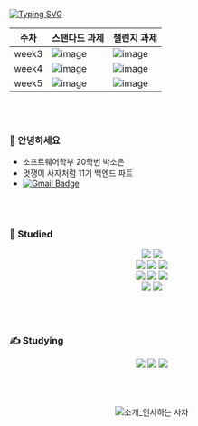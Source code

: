 [![Typing SVG](https://readme-typing-svg.herokuapp.com?size=30&duration=4500&color=F77500&width=600&lines=%F0%9F%A6%81_Welcome_Soeun_Park_%F0%9F%A6%81+)](https://git.io/typing-svg)

| 주차 | 스탠다드 과제 | 챌린지 과제 |
|------|---|---|
| week3 |![image](https://user-images.githubusercontent.com/71963320/227571454-0e9c5f68-b5b8-4582-b2fe-37d916c7e8d2.png)|![image](https://user-images.githubusercontent.com/71963320/227571584-9524c2ab-c6da-4d67-84e6-aafeafb4f3a4.png)|
| week4 |![image](https://user-images.githubusercontent.com/71963320/228780849-0f533ce0-fa01-457a-a163-ca4d0447ec08.png)|![image](https://user-images.githubusercontent.com/71963320/228780869-855d2498-1c56-4f3b-bf40-38528eef01c8.png)|
| week5 |![image](https://user-images.githubusercontent.com/71963320/230603708-41283d7d-ba02-42e9-a283-0a7ca7ec782a.png)|![image](https://user-images.githubusercontent.com/71963320/230603831-ade45905-d05c-4ed4-b96c-9788774f11c3.png)|

<br>
<br>

### 👀 안녕하세요
* 소프트웨어학부 20학번 박소은
* 멋쟁이 사자처럼 11기 백엔드 파트
* [![Gmail Badge](https://img.shields.io/badge/Gmail-d14836?style=flat-square&logo=Gmail&logoColor=white&link=mailto:pse314@gmail.com)](pse314@gmail.com)
<br>
<br>

### 🐠 Studied
<div align=center>
  <img src="https://img.shields.io/badge/python-3776AB?style=for-the-badge&logo=python&logoColor=white">
  <img src="https://img.shields.io/badge/C-A8B9CC?style=for-the-badge&logo=C&logoColor=white"/>
  <br>
  
  <img src="https://img.shields.io/badge/html5-E34F26?style=for-the-badge&logo=html5&logoColor=white"> 
  <img src="https://img.shields.io/badge/css-1572B6?style=for-the-badge&logo=css3&logoColor=white"> 
  <img src="https://img.shields.io/badge/javascript-F7DF1E?style=for-the-badge&logo=javascript&logoColor=black">
  <br>
  
  <img src="https://img.shields.io/badge/flutter-02569B?style=for-the-badge&logo=flutter&logoColor=white">
  <img src="https://img.shields.io/badge/dart-0175C2?style=for-the-badge&logo=dart&logoColor=white">
  <img src="https://img.shields.io/badge/firebase-FFCA28?style=for-the-badge&logo=firebase&logoColor=white">
  <br>
  
  <img src="https://img.shields.io/badge/node.js-339933?style=for-the-badge&logo=Node.js&logoColor=white">
  <img src="https://img.shields.io/badge/swift-F05138?style=for-the-badge&logo=swift&logoColor=white">
  
</div>
<br>
<br>
<br>

### ✍️ Studying
<div align=center>
  <img src="https://img.shields.io/badge/spring-6DB33F?style=for-the-badge&logo=spring&logoColor=white"> 
  <img src="https://img.shields.io/badge/springboot-6DB33F?style=for-the-badge&logo=springboot&logoColor=white">
  <img src="https://img.shields.io/badge/django-092E20?style=for-the-badge&logo=django&logoColor=white">
</div>
<br>
<br>
<br>

<div align="center">

![소개_인사하는 사자](https://user-images.githubusercontent.com/81146131/221498526-e2db6afd-e36d-447c-ab58-58069793bedf.gif)


</div>
